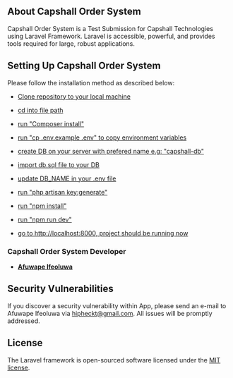 ## About Capshall Order System

Capshall Order System is a Test Submission for Capshall Technologies using Laravel Framework. Laravel is accessible, powerful, and provides tools required for large, robust applications.

## Setting Up Capshall Order System

Please follow the installation method as described below:

- [Clone repository to your local machine]()

- [cd into file path]()

- [run "Composer install"]()

- [run "cp .env.example .env" to copy environment variables]()

- [create DB on your server with prefered name e.g: "capshall-db"]()

- [import db.sql file to your DB]()

- [update DB_NAME in your .env file]()

- [run "php artisan key:generate"]()

- [run "npm install"]()

- [run "npm run dev"]()

- [go to http://localhost:8000, project should be running now](http://localhost:8000)


### Capshall Order System Developer

- **[Afuwape Ifeoluwa](https://github.com/hipheckts)**


## Security Vulnerabilities

If you discover a security vulnerability within App, please send an e-mail to Afuwape Ifeoluwa via [hipheckt@gmail.com](mailto:hipheckt@gmail.com). All issues will be promptly addressed.


## License

The Laravel framework is open-sourced software licensed under the [MIT license](https://opensource.org/licenses/MIT).
